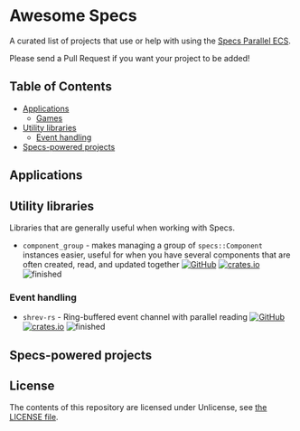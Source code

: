 # Awesome Specs

A curated list of projects that use or help with using the [Specs Parallel ECS](https://github.com/slide-rs/specs).

Please send a Pull Request if you want your project to be added!

## Table of Contents

* [Applications](#applications)
  * [Games](#games)
* [Utility libraries](#utility-libraries)
  * [Event handling](#event-handling)
* [Specs-powered projects](#specs-powered-projects)

## Applications



## Utility libraries

Libraries that are generally useful when working with Specs.

* `component_group` - makes managing a group of `specs::Component` instances easier, useful for when you have several components that are often created, read, and updated together [![GitHub](https://img.shields.io/badge/repo-GitHub-green.svg)](https://github.com/sunjay/component_group/) [![crates.io](https://img.shields.io/crates/v/component_group.svg)](https://crates.io/crates/component_group) ![finished](https://img.shields.io/badge/status-finished-blue.svg)

### Event handling

* `shrev-rs` - Ring-buffered event channel with parallel reading [![GitHub](https://img.shields.io/badge/repo-GitHub-green.svg)](https://github.com/rustgd/shrev-rs) [![crates.io](https://img.shields.io/crates/v/shrev.svg)](https://crates.io/crates/shrev) ![finished](https://img.shields.io/badge/status-finished-blue.svg)

## Specs-powered projects

## License

The contents of this repository are licensed under Unlicense, see [the LICENSE file](LICENSE).
